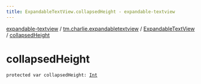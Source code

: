 ```yaml
---
title: ExpandableTextView.collapsedHeight - expandable-textview
---
```


[expandable-textview](../../index.html) / [tm.charlie.expandabletextview](../index.html) / [ExpandableTextView](index.html) / [collapsedHeight](.)

# collapsedHeight

`protected var collapsedHeight: `[`Int`](https://kotlinlang.org/api/latest/jvm/stdlib/kotlin/-int/index.html)